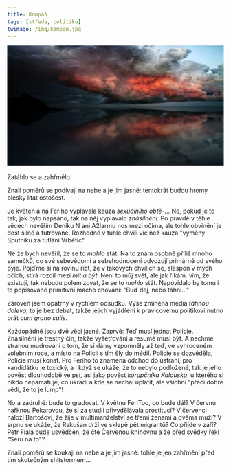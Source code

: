 ```yaml
---
title: Kampaň
tags: [středa, politika]
twimage: /img/kampan.jpg
---
```


![cover](/img/kampan.jpg)

Zatáhlo se a zahřmělo.

Znalí poměrů se podívají na nebe a je jim jasné: tentokrát budou hromy blesky lítat ostošest.

Je květen a na Feriho vyplavala kauza _sexuálního obtě-_... Ne, pokud je to tak, jak bylo napsáno, tak na něj vyplavalo _znásilnění_. Po pravdě v těhle věcech nevěřím Deníku N ani A2larmu nos mezi očima, ale tohle obvinění je dost silné a futrované. Rozhodně v tuhle chvíli víc než kauza "výměny Sputniku za tutlání Vrbětic".

Ne že bych nevěřil, že se to _mohlo_ stát. Na to znám osobně příliš mnoho samečků, co své sebevědomí a sebehodnocení odvozují primárně od svého pyje. Pojďme si na rovinu říct, že v takových chvílích se, alespoň v mých očích, stírá rozdíl mezi _mít a být_. Není to můj svět, ale jak říkám: vím, že existují, tak nebudu polemizovat, že se to _mohlo_ stát. Napovídalo by tomu i to popisované primitivní macho chování: "Buď dej, nebo táhni..."

Zároveň jsem opatrný v rychlém odsudku. Výše zmíněná média _táhnou doleva_, to je bez debat, takže jejich vyjádření k pravicovému politikovi nutno brát _cum grano salis_.

Každopádně jsou dvě věci jasné. Zaprvé: Teď musí jednat Policie. Znásilnění je trestný čin, takže vyšetřování a resumé musí být. A nechme stranou mudrování o tom, že si dámy vzpomněly až teď, ve vyhroceném volebním roce, a místo na Policii s tím šly do médií. Policie se dozvěděla, Policie musí konat. Pro Feriho to znamená odchod do ústraní, pro kandidátku je toxický, a i když se ukáže, že to nebylo podložené, tak je jeho pověst dlouhodobě ve psí, asi jako pověst _korupčníka Kalouska_, u kterého si nikdo nepamatuje, co ukradl a kde se nechal uplatit, ale všichni "přeci dobře vědí, že to je lump"!

No a zadruhé: bude to gradovat. V květnu FeriToo, co bude dál? V červnu nařknou Pekarovou, že si za studií přivydělávala prostitucí? V červenci naloží Bartošovi, že žije v multimanželství se třemi ženami a dvěma muži? V srpnu se ukáže, že Rakušan drží ve sklepě pět migrantů? Co přijde v září? Petr Fiala bude usvědčen, že čte Červenou knihovnu a že před svědky řekl "Seru na to"? 

Znalí poměrů se koukají na nebe a je jim jasné: tohle je jen zahřmění před tím skutečným shitstormem...